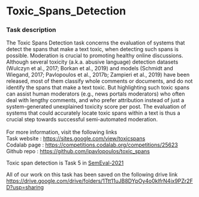 # Toxic_Spans_Detection

### Task description

The Toxic Spans Detection task concerns the evaluation of systems that detect the spans that make a text toxic, when detecting such spans is possible. Moderation is crucial to promoting healthy online discussions. Although several toxicity (a.k.a. abusive language) detection datasets (Wulczyn et al., 2017; Borkan et al., 2019) and models (Schmidt and Wiegand, 2017; Pavlopoulos et al., 2017b; Zampieri et al., 2019) have been released, most of them classify whole comments or documents, and do not identify the spans that make a text toxic. But highlighting such toxic spans can assist human moderators (e.g., news portals moderators) who often deal with lengthy comments, and who prefer attribution instead of just a system-generated unexplained toxicity score per post. The evaluation of systems that could accurately locate toxic spans within a text is thus a crucial step towards successful semi-automated moderation. \
\
For more information, visit the following links \
Task website : https://sites.google.com/view/toxicspans \
Codalab page : https://competitions.codalab.org/competitions/25623 \
Github repo : https://github.com/ipavlopoulos/toxic_spans

Toxic span detection is Task 5 in [SemEval-2021](https://semeval.github.io/SemEval2021/)

All of our work on this task has been saved on the following drive link
https://drive.google.com/drive/folders/1Ttt11uJB8DYpOy4o0klfrN4ix9PZr2FD?usp=sharing


